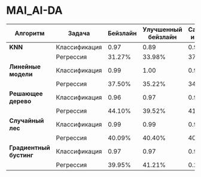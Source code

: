 # MAI_AI-DA



| **Алгоритм**        | **Задача**       | **Бейзлайн**    | **Улучшенный бейзлайн** | **Самостоятельная имплементация** |
|----------------------|------------------|-----------------|--------------------------|------------------------------------|
| **KNN**             | Классификация    | 0.97            | 0.89                    | 0.92                               |
|                     | Регрессия        | 31.27%          | 33.98%                  | 37.80%                             |
| **Линейные модели** | Классификация    | 0.99            | 1.00                    | 0.99                               |
|                     | Регрессия        | 37.50%          | 35.22%                  | 34.55%                             |
| **Решающее дерево** | Классификация    | 0.96            | 0.97                    | 0.96                               |
|                     | Регрессия        | 44.10%          | 39.52%                  | 41.58%                             |
| **Случайный лес**   | Классификация    | 0.99            | 0.99                    | 0.99                               |
|                     | Регрессия        | 40.09%          | 40.40%                  | 40.09%                             |
| **Градиентный бустинг** | Классификация | 0.97            | 0.97                    | 0.97                               |
|                     | Регрессия        | 39.95%          | 41.21%                  | 0.20%                              |
